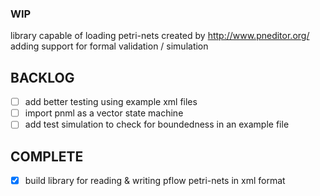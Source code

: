 
### WIP

library capable of loading petri-nets created by http://www.pneditor.org/
adding support for formal validation / simulation

BACKLOG
--------
- [ ] add better testing using example xml files
- [ ] import pnml as a vector state machine
- [ ] add test simulation to check for boundedness in an example file

COMPLETE
--------
- [x] build library for reading & writing pflow petri-nets in xml format
